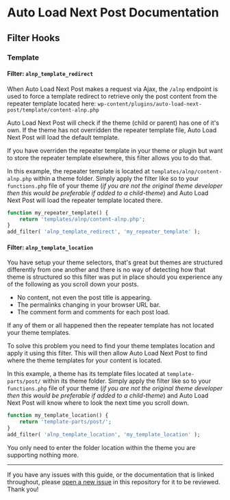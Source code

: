 # Auto Load Next Post Documentation

## Filter Hooks

### Template

#### Filter: `alnp_template_redirect`

When Auto Load Next Post makes a request via Ajax, the `/alnp` endpoint is used to force a template redirect to retrieve only the post content from the repeater template located here: `wp-content/plugins/auto-load-next-post/template/content-alnp.php`

Auto Load Next Post will check if the theme (child or parent) has one of it's own. If the theme has not overridden the repeater template file, Auto Load Next Post will load the default template.

If you have overriden the repeater template in your theme or plugin but want to store the repeater template elsewhere, this filter allows you to do that.

In this example, the repeater template is located at `templates/alnp/content-alnp.php` within a theme folder. Simply apply the filter like so to your `functions.php` file of your theme (_if you are not the original theme developer then this would be preferable if added to a child-theme_) and Auto Load Next Post will load the repeater template located there.


```php
function my_repeater_template() {
    return 'templates/alnp/content-alnp.php';
}
add_filter( 'alnp_template_redirect', 'my_repeater_template' );
```

#### Filter: `alnp_template_location`

You have setup your theme selectors, that's great but themes are structured differently from one another and there is no way of detecting how that theme is structured so this filter was put in place should you experience any of the following as you scroll down your posts.

* No content, not even the post title is appearing.
* The permalinks changing in your browser URL bar.
* The comment form and comments for each post load.

If any of them or all happened then the repeater template has not located your theme templates.

To solve this problem you need to find your theme templates location and apply it using this filter. This will then allow Auto Load Next Post to find where the theme templates for your content is located.

In this example, a theme has its template files located at `template-parts/post/` within its theme folder. Simply apply the filter like so to your `functions.php` file of your theme (_if you are not the original theme developer then this would be preferable if added to a child-theme_) and Auto Load Next Post will know where to look the next time you scroll down.

```php
function my_template_location() {
    return 'template-parts/post/';
}
add_filter( 'alnp_template_location', 'my_template_location' );
```

You only need to enter the folder location within the theme you are supporting nothing more.

---

If you have any issues with this guide, or the documentation that is linked throughout, please [open a new issue](https://github.com/AutoLoadNextPost/alnp-documentation/issues/new) in this repository for it to be reviewed. Thank you!